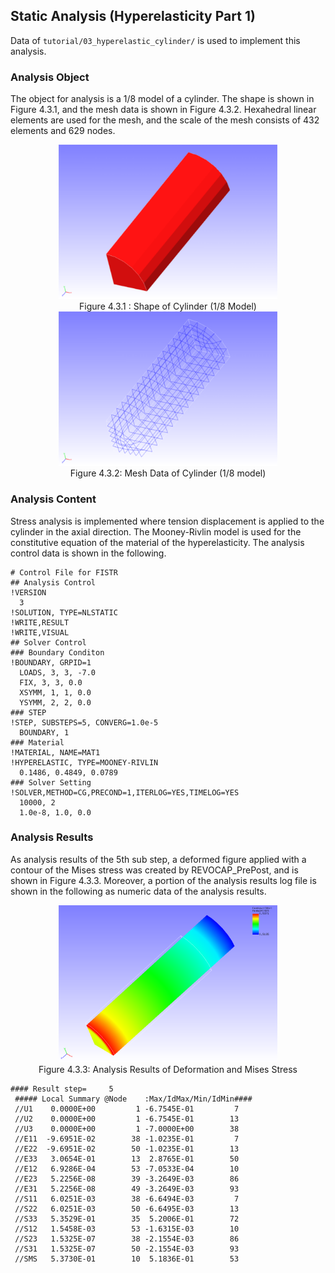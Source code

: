 ## Static Analysis (Hyperelasticity Part 1)

Data of `tutorial/03_hyperelastic_cylinder/` is used to implement this analysis.

### Analysis Object

The object for analysis is a 1/8 model of a cylinder. The shape is shown in Figure 4.3.1, and the mesh data is shown in Figure 4.3.2. Hexahedral linear elements are used for the mesh, and the scale of the mesh consists of 432 elements and 629 nodes.

<div style="text-align: center;">
<img src="./media/tutorial03_01.png" width="350px"><br>
Figure 4.3.1 : Shape of Cylinder (1/8 Model)
</div>

<div style="text-align: center;">
<img src="./media/tutorial03_02.png" width="350px"><br>
Figure 4.3.2: Mesh Data of Cylinder (1/8 model)
</div>

### Analysis Content

Stress analysis is implemented where tension displacement is applied to the cylinder in the axial direction. The Mooney-Rivlin model is used for the constitutive equation of the material of the hyperelasticity. The analysis control data is shown in the following.

```
# Control File for FISTR
## Analysis Control
!VERSION
  3
!SOLUTION, TYPE=NLSTATIC
!WRITE,RESULT
!WRITE,VISUAL
## Solver Control
### Boundary Conditon
!BOUNDARY, GRPID=1
  LOADS, 3, 3, -7.0
  FIX, 3, 3, 0.0
  XSYMM, 1, 1, 0.0
  YSYMM, 2, 2, 0.0
### STEP
!STEP, SUBSTEPS=5, CONVERG=1.0e-5
  BOUNDARY, 1
### Material
!MATERIAL, NAME=MAT1
!HYPERELASTIC, TYPE=MOONEY-RIVLIN
  0.1486, 0.4849, 0.0789
### Solver Setting
!SOLVER,METHOD=CG,PRECOND=1,ITERLOG=YES,TIMELOG=YES
  10000, 2
  1.0e-8, 1.0, 0.0
```

### Analysis Results

As analysis results of the 5th sub step, a deformed figure applied with a contour of the Mises stress was created by REVOCAP\_PrePost, and is shown in Figure 4.3.3. Moreover, a portion of the analysis results log file is shown in the following as numeric data of the analysis results.

<div style="text-align: center;">
<img src="./media/tutorial03_03.png" width="350px"><br>
Figure 4.3.3: Analysis Results of Deformation and Mises Stress
</div>

```
#### Result step=     5
 ##### Local Summary @Node    :Max/IdMax/Min/IdMin####
 //U1    0.0000E+00         1 -6.7545E-01         7
 //U2    0.0000E+00         1 -6.7545E-01        13
 //U3    0.0000E+00         1 -7.0000E+00        38
 //E11  -9.6951E-02        38 -1.0235E-01         7
 //E22  -9.6951E-02        50 -1.0235E-01        13
 //E33   3.0654E-01        13  2.8765E-01        50
 //E12   6.9286E-04        53 -7.0533E-04        10
 //E23   5.2256E-08        39 -3.2649E-03        86
 //E31   5.2256E-08        49 -3.2649E-03        93
 //S11   6.0251E-03        38 -6.6494E-03         7
 //S22   6.0251E-03        50 -6.6495E-03        13
 //S33   5.3529E-01        35  5.2006E-01        72
 //S12   1.5458E-03        53 -1.6315E-03        10
 //S23   1.5325E-07        38 -2.1554E-03        86
 //S31   1.5325E-07        50 -2.1554E-03        93
 //SMS   5.3730E-01        10  5.1836E-01        53
```
